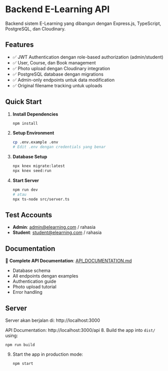 # Backend E-Learning API

Backend sistem E-Learning yang dibangun dengan Express.js, TypeScript, PostgreSQL, dan Cloudinary.

## Features

- ✅ JWT Authentication dengan role-based authorization (admin/student)
- ✅ User, Course, dan Book management
- ✅ Photo upload dengan Cloudinary integration
- ✅ PostgreSQL database dengan migrations
- ✅ Admin-only endpoints untuk data modification
- ✅ Original filename tracking untuk uploads

## Quick Start

1. **Install Dependencies**

   ```bash
   npm install
   ```

2. **Setup Environment**

   ```bash
   cp .env.example .env
   # Edit .env dengan credentials yang benar
   ```

3. **Database Setup**

   ```bash
   npx knex migrate:latest
   npx knex seed:run
   ```

4. **Start Server**
   ```bash
   npm run dev
   # atau
   npx ts-node src/server.ts
   ```

## Test Accounts

- **Admin**: admin@elearning.com / rahasia
- **Student**: student@elearning.com / rahasia

## Documentation

📖 **Complete API Documentation**: [API_DOCUMENTATION.md](./API_DOCUMENTATION.md)

- Database schema
- All endpoints dengan examples
- Authentication guide
- Photo upload tutorial
- Error handling

## Server

Server akan berjalan di: http://localhost:3000

API Documentation: http://localhost:3000/api 8. Build the app into `dist/` using:

```
npm run build
```

9. Start the app in production mode:
   ```
   npm start
   ```

